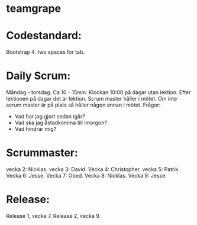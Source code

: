 # teamgrape

# Codestandard:
Bootstrap 4.
two spaces for tab.

# Daily Scrum:
Måndag - torsdag.
Ca 10 - 15min.
Klockan 10:00 på dagar utan lektion.
Efter lektionen på dagar det är lektion.
Scrum master håller i mötet. Om inte scrum master är på plats så håller någon annan i mötet.
Frågor:
- Vad har jag gjort sedan igår?
- Vad ska jag åstadkomma till imorgon?
- Vad hindrar mig?



# Scrummaster:
vecka 2: Nicklas.
vecka 3: David.
Vecka 4: Christopher.
vecka 5: Patrik.
Vecka 6: Jesse.
Vecka 7: Obed.
Vecka 8: Nicklas.
Vecka 9: Jesse.

# Release:
Release 1, vecka 7.
Release 2, vecka 9.

